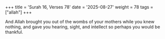 +++
title = 'Surah 16, Verses 78'
date = '2025-08-27'
weight = 78
tags = ["allah"]
+++

And Allah brought you out of the wombs of your mothers while you knew nothing, and gave you hearing, sight, and intellect so perhaps you would be thankful.